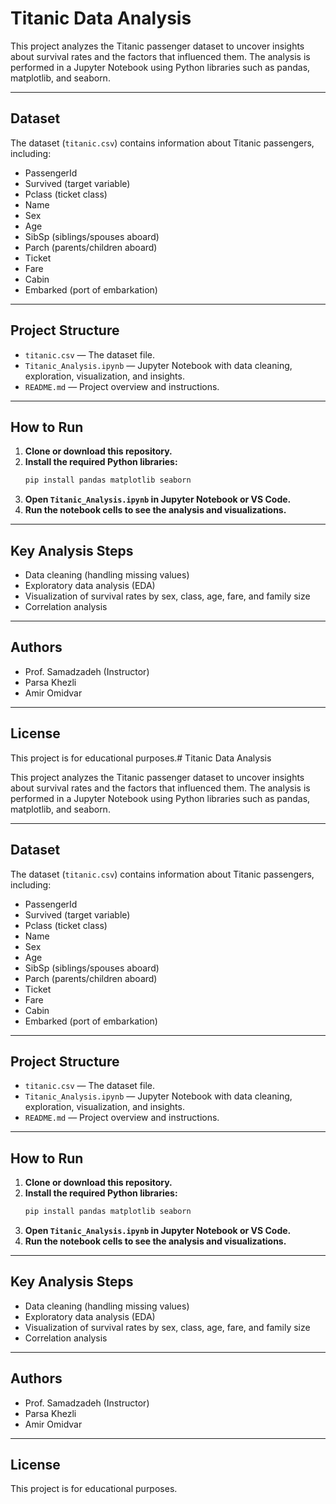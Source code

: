 # Titanic Data Analysis

This project analyzes the Titanic passenger dataset to uncover insights about survival rates and the factors that influenced them. The analysis is performed in a Jupyter Notebook using Python libraries such as pandas, matplotlib, and seaborn.

---

## Dataset

The dataset (`titanic.csv`) contains information about Titanic passengers, including:
- PassengerId
- Survived (target variable)
- Pclass (ticket class)
- Name
- Sex
- Age
- SibSp (siblings/spouses aboard)
- Parch (parents/children aboard)
- Ticket
- Fare
- Cabin
- Embarked (port of embarkation)

---

## Project Structure

- `titanic.csv` — The dataset file.
- `Titanic_Analysis.ipynb` — Jupyter Notebook with data cleaning, exploration, visualization, and insights.
- `README.md` — Project overview and instructions.

---

## How to Run

1. **Clone or download this repository.**
2. **Install the required Python libraries:**
   ```bash
   pip install pandas matplotlib seaborn
   ```
3. **Open `Titanic_Analysis.ipynb` in Jupyter Notebook or VS Code.**
4. **Run the notebook cells to see the analysis and visualizations.**

---

## Key Analysis Steps

- Data cleaning (handling missing values)
- Exploratory data analysis (EDA)
- Visualization of survival rates by sex, class, age, fare, and family size
- Correlation analysis

---

## Authors

- Prof. Samadzadeh (Instructor)
- Parsa Khezli
- Amir Omidvar

---

## License

This project is for educational purposes.# Titanic Data Analysis

This project analyzes the Titanic passenger dataset to uncover insights about survival rates and the factors that influenced them. The analysis is performed in a Jupyter Notebook using Python libraries such as pandas, matplotlib, and seaborn.

---

## Dataset

The dataset (`titanic.csv`) contains information about Titanic passengers, including:
- PassengerId
- Survived (target variable)
- Pclass (ticket class)
- Name
- Sex
- Age
- SibSp (siblings/spouses aboard)
- Parch (parents/children aboard)
- Ticket
- Fare
- Cabin
- Embarked (port of embarkation)

---

## Project Structure

- `titanic.csv` — The dataset file.
- `Titanic_Analysis.ipynb` — Jupyter Notebook with data cleaning, exploration, visualization, and insights.
- `README.md` — Project overview and instructions.

---

## How to Run

1. **Clone or download this repository.**
2. **Install the required Python libraries:**
   ```bash
   pip install pandas matplotlib seaborn
   ```
3. **Open `Titanic_Analysis.ipynb` in Jupyter Notebook or VS Code.**
4. **Run the notebook cells to see the analysis and visualizations.**

---

## Key Analysis Steps

- Data cleaning (handling missing values)
- Exploratory data analysis (EDA)
- Visualization of survival rates by sex, class, age, fare, and family size
- Correlation analysis

---

## Authors

- Prof. Samadzadeh (Instructor)
- Parsa Khezli
- Amir Omidvar

---

## License

This project is for educational purposes.
